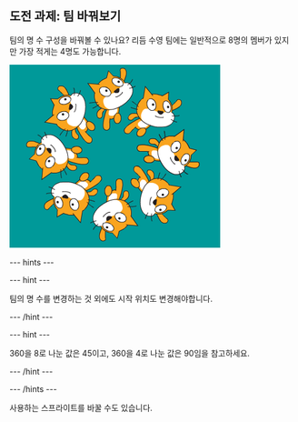 ## 도전 과제: 팀 바꿔보기

팀의 명 수 구성을 바꿔볼 수 있나요? 리듬 수영 팀에는 일반적으로 8명의 멤버가 있지만 가장 적게는 4명도 가능합니다.

![8명의 고양이 리듬 수영 선수들](images/swim-eight.png)

--- hints ---


--- hint ---

팀의 명 수를 변경하는 것 외에도 시작 위치도 변경해야합니다.

--- /hint ---

--- hint ---

360을 8로 나눈 값은 45이고, 360을 4로 나눈 값은 90임을 참고하세요.

--- /hint ---

--- /hints ---

사용하는 스프라이트를 바꿀 수도 있습니다. 
